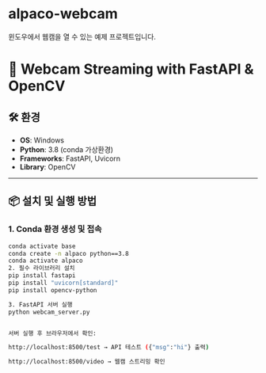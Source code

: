 # alpaco-webcam
윈도우에서 웹캠을 열 수 있는 예제 프로젝트입니다.

# 🚀 Webcam Streaming with FastAPI & OpenCV

## 🛠️ 환경
- **OS**: Windows  
- **Python**: 3.8 (conda 가상환경)  
- **Frameworks**: FastAPI, Uvicorn  
- **Library**: OpenCV  

---

## 📦 설치 및 실행 방법

### 1. Conda 환경 생성 및 접속
```bash
conda activate base
conda create -n alpaco python==3.8
conda activate alpaco
2. 필수 라이브러리 설치
pip install fastapi
pip install "uvicorn[standard]"
pip install opencv-python

3. FastAPI 서버 실행
python webcam_server.py


서버 실행 후 브라우저에서 확인:

http://localhost:8500/test → API 테스트 ({"msg":"hi"} 출력)

http://localhost:8500/video → 웹캠 스트리밍 확인
